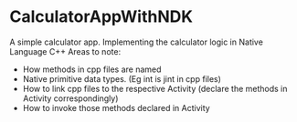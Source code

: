# CalculatorAppWithNDK
 A simple calculator app. Implementing the calculator logic in Native Language C++
Areas to note: 
 - How methods in cpp files are named
 - Native primitive data types. (Eg int is jint in cpp files)
 - How to link cpp files to the respective Activity (declare the methods in Activity correspondingly)
 - How to invoke those methods declared in Activity
